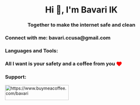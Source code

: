 <!DOCTYPE html>
<html>
<head>
<style>
  .red-heart {
    fill: red;
    vertical-align: middle;
  }
</style>
</head>
<body>

<h1 align="center">Hi 👋, I'm Bavari IK</h1>
<h3 align="center">Together to make the internet safe and clean</h3>

<h3 align="left">Connect with me: bavari.ccusa@gmail.com</h3>
<p align="left">
</p>

<h3 align="left">Languages and Tools:</h3>
<p align="left">
  <!-- Your icons here -->
</p>

<h3 align="left">All I want is your safety and a coffee from you
  <svg xmlns="http://www.w3.org/2000/svg" width="20" height="20" viewBox="0 0 24 24" class="red-heart">
    <path d="M12 21.35l-1.45-1.32C4.4 15.36 1.42 12.28 1.42 8.5 1.42 5.42 3.77 3 6.75 3c1.74 0 3.41.81 4.5 2.09C12.84 3.81 14.51 3 16.25 3 19.23 3 21.58 5.42 21.58 8.5c0 3.78-2.98 6.86-9.13 11.54L12 21.35z"/>
  </svg>
</h3>

<h3 align="left">Support:</h3>
<p><a href="https://www.buymeacoffee.com/https://www.buymeacoffee.com/bavari">
  <img align="left" src="https://cdn.buymeacoffee.com/buttons/v2/default-yellow.png" height="50" width="210" alt="https://www.buymeacoffee.com/bavari" />
</a></p><br><br>

</body>
</html>
